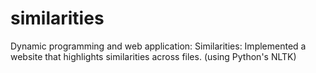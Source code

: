 # similarities
Dynamic programming and web application:  Similarities: Implemented a website that highlights similarities across files. (using Python's NLTK)
